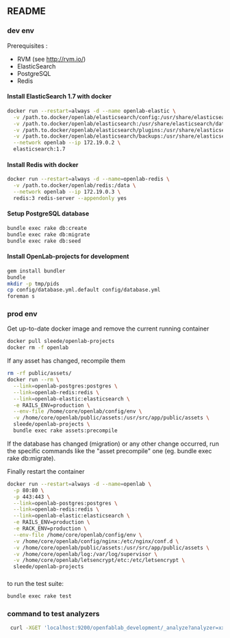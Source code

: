 ## README

### dev env

Prerequisites :
- RVM (see http://rvm.io/)
- ElasticSearch
- PostgreSQL
- Redis

#### Install ElasticSearch 1.7 with docker
```bash
docker run --restart=always -d --name openlab-elastic \
  -v /path.to.docker/openlab/elasticsearch/config:/usr/share/elasticsearch/config \
  -v /path.to.docker/openlab/elasticsearch:/usr/share/elasticsearch/data \
  -v /path.to.docker/openlab/elasticsearch/plugins:/usr/share/elasticsearch/plugins \
  -v /path.to.docker/openlab/elasticsearch/backups:/usr/share/elasticsearch/backups \
  --network openlab --ip 172.19.0.2 \
  elasticsearch:1.7
```

#### Install Redis with docker
```bash
docker run --restart=always -d --name=openlab-redis \
  -v /path.to.docker/openlab/redis:/data \
  --network openlab --ip 172.19.0.3 \
  redis:3 redis-server --appendonly yes 
```

#### Setup PostgreSQL database
```bash
bundle exec rake db:create
bundle exec rake db:migrate
bundle exec rake db:seed
```

#### Install OpenLab-projects for development
```bash
gem install bundler
bundle
mkdir -p tmp/pids
cp config/database.yml.default config/database.yml
foreman s
```

### prod env

Get up-to-date docker image and remove the current running container
```bash
docker pull sleede/openlab-projects
docker rm -f openlab
```

If any asset has changed, recompile them
```bash 
rm -rf public/assets/
docker run --rm \
  --link=openlab-postgres:postgres \
  --link=openlab-redis:redis \
  --link=openlab-elastic:elasticsearch \
  -e RAILS_ENV=production \
  --env-file /home/core/openlab/config/env \
  -v /home/core/openlab/public/assets:/usr/src/app/public/assets \
  sleede/openlab-projects \
  bundle exec rake assets:precompile
```

If the database has changed (migration) or any other change occurred, run the specific commands like the "asset precompile" one (eg. bundle exec rake db:migrate).

Finally restart the container
```bash
docker run --restart=always -d --name=openlab \
  -p 80:80 \
  -p 443:443 \
  --link=openlab-postgres:postgres \
  --link=openlab-redis:redis \
  --link=openlab-elastic:elasticsearch \
  -e RAILS_ENV=production \
  -e RACK_ENV=production \
  --env-file /home/core/openlab/config/env \
  -v /home/core/openlab/config/nginx:/etc/nginx/conf.d \
  -v /home/core/openlab/public/assets:/usr/src/app/public/assets \
  -v /home/core/openlab/log:/var/log/supervisor \
  -v /home/core/openlab/letsencrypt/etc:/etc/letsencrypt \
  sleede/openlab-projects
```

###

to run the test suite:
```bash
bundle exec rake test
```


### command to test analyzers

```bash
 curl -XGET 'localhost:9200/openfablab_development/_analyze?analyzer=xxxxxx' -d "autre sport" | python -m json.tool
```

